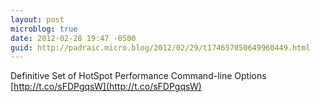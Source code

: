 ```yaml
---
layout: post
microblog: true
date: 2012-02-28 19:47 -0500
guid: http://padraic.micro.blog/2012/02/29/t174657050649960449.html
---
```

Definitive Set of HotSpot Performance Command-line Options [http://t.co/sFDPgqsW](http://t.co/sFDPgqsW)
